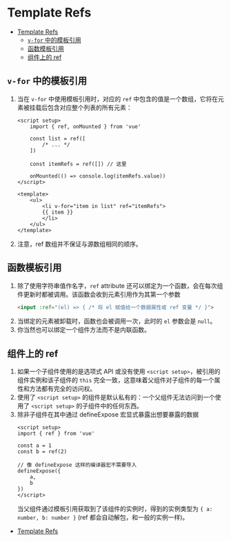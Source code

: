 # Template Refs


<!-- TOC -->

- [Template Refs](#template-refs)
    - [`v-for` 中的模板引用](#v-for-中的模板引用)
    - [函数模板引用​](#函数模板引用​)
    - [组件上的 ref](#组件上的-ref)

<!-- /TOC -->


## `v-for` 中的模板引用
1. 当在 `v-for` 中使用模板引用时，对应的 `ref` 中包含的值是一个数组，它将在元素被挂载后包含对应整个列表的所有元素：
    ```vue
    <script setup>
        import { ref, onMounted } from 'vue'

        const list = ref([
            /* ... */
        ])

        const itemRefs = ref([]) // 这里

        onMounted(() => console.log(itemRefs.value))
    </script>

    <template>
        <ul>
            <li v-for="item in list" ref="itemRefs">
            {{ item }}
            </li>
        </ul>
    </template>
    ```
2. 注意，ref 数组并不保证与源数组相同的顺序。


## 函数模板引用​
1. 除了使用字符串值作名字，`ref` attribute 还可以绑定为一个函数，会在每次组件更新时都被调用。该函数会收到元素引用作为其第一个参数
    ```html
    <input :ref="(el) => { /* 将 el 赋值给一个数据属性或 ref 变量 */ }">
    ```
2. 当绑定的元素被卸载时，函数也会被调用一次，此时的 `el` 参数会是 `null`。
3. 你当然也可以绑定一个组件方法而不是内联函数。


## 组件上的 ref
1. 如果一个子组件使用的是选项式 API 或没有使用 `<script setup>`，被引用的组件实例和该子组件的 `this` 完全一致，这意味着父组件对子组件的每一个属性和方法都有完全的访问权。
2. 使用了 `<script setup>` 的组件是默认私有的：一个父组件无法访问到一个使用了 `<script setup>` 的子组件中的任何东西。
3. 除非子组件在其中通过 defineExpose 宏显式暴露出想要暴露的数据
    ```vue
    <script setup>
    import { ref } from 'vue'

    const a = 1
    const b = ref(2)

    // 像 defineExpose 这样的编译器宏不需要导入
    defineExpose({
        a,
        b
    })
    </script>
    ```
    当父组件通过模板引用获取到了该组件的实例时，得到的实例类型为 `{ a: number, b: number }` (ref 都会自动解包，和一般的实例一样)。


* [Template Refs](https://cn.vuejs.org/guide/essentials/template-refs.html)